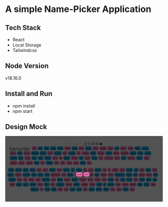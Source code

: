 # A simple Name-Picker Application

## Tech Stack

- React
- Local Storage
- Tailwindcss

## Node Version

v18.16.0

## Install and Run

- npm install
- npm start

## Design Mock

<img src="./public/name-picker.png" />